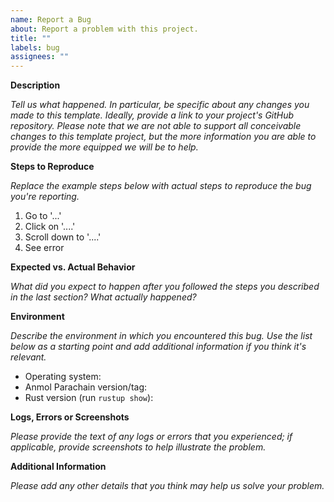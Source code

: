 ```yaml
---
name: Report a Bug
about: Report a problem with this project.
title: ""
labels: bug
assignees: ""
---
```


**Description**

_Tell us what happened. In particular, be specific about any changes you made to this template.
Ideally, provide a link to your project's GitHub repository. Please note that we are not able to
support all conceivable changes to this template project, but the more information you are able to
provide the more equipped we will be to help._

**Steps to Reproduce**

_Replace the example steps below with actual steps to reproduce the bug you're reporting._

1. Go to '...'
2. Click on '....'
3. Scroll down to '....'
4. See error

**Expected vs. Actual Behavior**

_What did you expect to happen after you followed the steps you described in the last section? What
actually happened?_

**Environment**

_Describe the environment in which you encountered this bug. Use the list below as a starting point
and add additional information if you think it's relevant._

- Operating system:
- Anmol Parachain version/tag:
- Rust version (run `rustup show`):

**Logs, Errors or Screenshots**

_Please provide the text of any logs or errors that you experienced; if
applicable, provide screenshots to help illustrate the problem._

**Additional Information**

_Please add any other details that you think may help us solve your problem._
